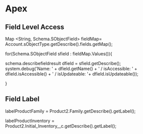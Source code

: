 # Apex

## Field Level Access

Map <String, Schema.SObjectField> fieldMap= Account.sObjectType.getDescribe().fields.getMap();

for(Schema.SObjectField sfield : fieldMap.Values()){

  schema.describefieldresult dfield = sfield.getDescribe();
  system.debug('Name: ' + dfield.getName() + ' / isAccessible: ' + dfield.isAccessible() + ' / isUpdateable: '+ dfield.isUpdateable());
	
}

## Field Label
labelProductFamily = Product2.Family.getDescribe().getLabel();

labelProductInventory = Product2.Initial_Inventory__c.getDescribe().getLabel();

